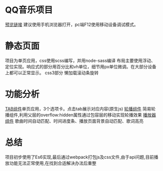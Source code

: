# QQ音乐项目
[预览链接](超链接地址 "https://avicii0312.github.io/QQMusic-demo/index.html") 建议使用手机浏览器打开，pc端F12使用移动设备调试模式。
# 静态页面
项目为单页应用，css使用scss编写，并用node-sass编译
布局主要使用浮动、定位实现。响应式的部分用百分比和vh单位，细节用px单位微调。在大部分设备上都可以正常显示。
css3部分 懒加载滚动条旋转
# 功能分析
[TAB组件](超链接地址 "https://github.com/AVICII0312/QQMusic-demo/blob/master/scripts/tab.js")单页应用，3个选项卡。点击tab展示对应内容(原生js)
[轮播组件](超链接地址 "https://github.com/AVICII0312/QQMusic-demo/blob/master/scripts/viewpager.js") 简易轮播组件,利用父层的overflow:hidden属性通过包容层的移动实现轮播效果
[播放器组件](超链接地址 "https://github.com/AVICII0312/QQMusic-demo/blob/master/scripts/play.js") 歌曲时间自动匹配、时间进度条、播放页面背景自动匹配、歌词高亮
# 总结
项目初步使用了Es6实现,最后通过webpack打包js及css文件,由于api问题,目前播放功能无法正常使用,在找到合适解决办法后重整
